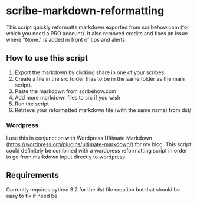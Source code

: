# scribe-markdown-reformatting
This script quickly reformatts markdown exported from scribehow.com (for which you need a PRO account).
It also removed credits and fixes an issue where "None." is added in front of tips and alerts.

## How to use this script
1. Export the markdown by clicking share in one of your scribes
2. Create a file in the src folder (has to be in the same folder as the main script).
3. Paste the markdown from scribehow.com
4. Add more markdown files to src if you wish
6. Run the script
5. Retrieve your reformatted markdown file (with the same name) from dst/

### Wordpress 
I use this in conjunction with Wordpress Ultimate Markdown (https://wordpress.org/plugins/ultimate-markdown/) for my blog.
This script could definitely be combined with a wordpress reformatting script in order to go from markdown input directly to wordpress.

## Requirements
Currently requires python 3.2 for the dst file creation but that should be easy to fix if need be.
